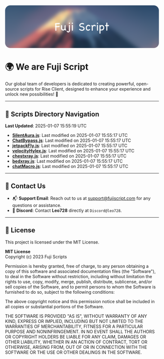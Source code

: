 ![Banner](.github/b.webp)

# 🌍 **We are Fuji Script**

Our global team of developers is dedicated to creating powerful, open-source scripts for Rise Client, designed to enhance your experience and unlock new possibilities! 🌟

---
<!-- SCRIPTS_NAVIGATION_START -->
## 📂 **Scripts Directory Navigation**

**Last Updated**: 2025-01-07 15:55:19 UTC

- **[SilentAura.js](scripts/SilentAura.js)**: Last modified on 2025-01-07 15:55:17 UTC
- **[ChatBypass.js](scripts/ChatBypass.js)**: Last modified on 2025-01-07 15:55:17 UTC
- **[jetpackFly.js](scripts/jetpackFly.js)**: Last modified on 2025-01-07 15:55:17 UTC
- **[velocityHylex.js](scripts/velocityHylex.js)**: Last modified on 2025-01-07 15:55:17 UTC
- **[chestxray.js](scripts/chestxray.js)**: Last modified on 2025-01-07 15:55:17 UTC
- **[bedxray.js](scripts/bedxray.js)**: Last modified on 2025-01-07 15:55:17 UTC
- **[chatMacro.js](scripts/chatMacro.js)**: Last modified on 2025-01-07 15:55:17 UTC

<!-- SCRIPTS_NAVIGATION_END -->

---

## 💬 **Contact Us**  
- 📬 **Support Email**: Reach out to us at [support@fujiscript.com](mailto:support@fujiscript.com) for any questions or assistance.  
- 💬 **Discord**: Contact **Leo728** directly at `Discord@leo728`.

---

## 📜 **License**

This project is licensed under the MIT License.  

**MIT License**  
Copyright (c) 2023 Fuji Scripts  

Permission is hereby granted, free of charge, to any person obtaining a copy of this software and associated documentation files (the "Software"), to deal in the Software without restriction, including without limitation the rights to use, copy, modify, merge, publish, distribute, sublicense, and/or sell copies of the Software, and to permit persons to whom the Software is furnished to do so, subject to the following conditions:  

The above copyright notice and this permission notice shall be included in all copies or substantial portions of the Software.  

THE SOFTWARE IS PROVIDED "AS IS", WITHOUT WARRANTY OF ANY KIND, EXPRESS OR IMPLIED, INCLUDING BUT NOT LIMITED TO THE WARRANTIES OF MERCHANTABILITY, FITNESS FOR A PARTICULAR PURPOSE AND NONINFRINGEMENT. IN NO EVENT SHALL THE AUTHORS OR COPYRIGHT HOLDERS BE LIABLE FOR ANY CLAIM, DAMAGES OR OTHER LIABILITY, WHETHER IN AN ACTION OF CONTRACT, TORT OR OTHERWISE, ARISING FROM, OUT OF OR IN CONNECTION WITH THE SOFTWARE OR THE USE OR OTHER DEALINGS IN THE SOFTWARE.  
